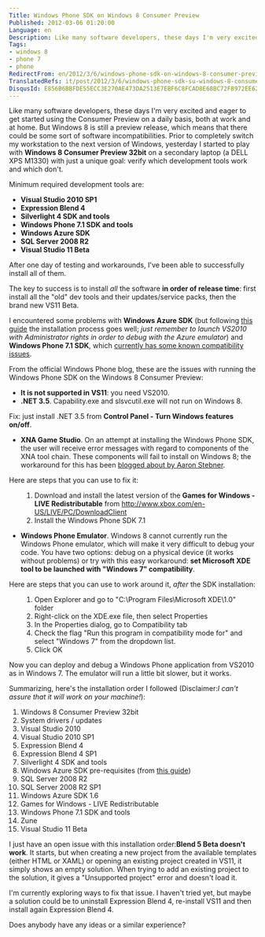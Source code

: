 ```yaml
---
Title: Windows Phone SDK on Windows 8 Consumer Preview
Published: 2012-03-06 01:20:00
Language: en
Description: Like many software developers, these days I'm very excited and eager to get started using the Consumer Preview on a daily basis, both at work and at home. But Windows 8 is still a preview release, which means that there could be some sort of software incompatibilities. Prior to completely switch my workstation to the next version of Windows, yesterday I started to play with Windows 8 Consumer Preview 32bit on a secondary laptop (a DELL XPS M1330) with just a unique goal verify which development tools work and which don't.
Tags:
- windows 8
- phone 7
- phone
RedirectFrom: en/2012/3/6/windows-phone-sdk-on-windows-8-consumer-preview.aspx
TranslatedRefs: it/post/2012/3/6/windows-phone-sdk-su-windows-8-consumer-preview.md
DisqusId: E856B6BBFDE55ECC3E270AE473DA2513E7EBF6C8FCAD8E68BC72F8972EE62FA6
---
```

Like many software developers, these days I'm very excited and eager to get started using the Consumer Preview on a daily basis, both at work and at home. But Windows 8 is still a preview release, which means that there could be some sort of software incompatibilities. Prior to completely switch my workstation to the next version of Windows, yesterday I started to play with **Windows 8 Consumer Preview 32bit** on a secondary laptop (a DELL XPS M1330) with just a unique goal: verify which development tools work and which don't.

Minimum required development tools are:

*   **Visual Studio 2010 SP1**
*   **Expression Blend 4**
*   **Silverlight 4 SDK and tools**
*   **Windows Phone 7.1 SDK and tools**
*   **Windows Azure SDK**
*   **SQL Server 2008 R2**
*   **Visual Studio 11 Beta**

After one day of testing and workarounds, I've been able to successfully install all of them.

The key to success is to install *all* the software **in order of release time**: first install all the "old" dev tools and their updates/service packs, then the brand new VS11 Beta.

I encountered some problems with **Windows Azure SDK** (but following <a href="http://www.windowsazure.com/en-us/develop/net/other-resources/windows-azure-on-windows-8/" target="_blank">this guide</a> the installation process goes well; *just remember to launch VS2010 with Administrator rights in order to debug with the Azure emulator*) and **Windows Phone 7.1 SDK**, which <a href="http://windowsteamblog.com/windows_phone/b/wpdev/archive/2012/03/05/windows-8-and-the-windows-phone-sdk.aspx" target="_blank">currently has some known compatibility issues</a>.

From the official Windows Phone blog, these are the issues with running the Windows Phone SDK on the Windows 8 Consumer Preview:

*   **It is not supported in VS11**: you need
VS2010.
*   **.NET 3.5**. Capability.exe and slsvcutil.exe
will not run on Windows 8.

Fix: just install .NET 3.5 from **Control Panel - Turn Windows features on/off**.

*   **XNA Game Studio**. On an attempt at installing
the Windows Phone SDK, the user will receive error messages with
regard to components of the XNA tool chain. These components will
fail to install on Windows 8; the workaround for this has been <a href="http://blogs.msdn.com/b/astebner/archive/2012/02/29/10274694.aspx" target="_blank">blogged about by Aaron Stebner</a>.

Here are steps that you can use to fix it:

<div style="margin-left: 2em;">

1.  Download and install the latest version of the **Games
for Windows - LIVE Redistributable** from <a href="http://www.xbox.com/en-US/LIVE/PC/DownloadClient" target="_blank">http://www.xbox.com/en-US/LIVE/PC/DownloadClient</a>
2.  Install the Windows Phone SDK 7.1
</div>

*   **Windows Phone Emulator**. Windows 8 cannot
currently run the Windows Phone emulator, which will make it very
difficult to debug your code. You have two options: debug on a
physical device (it works without problems) or try with this easy
workaround: **set Microsoft XDE tool to be launched with
"Windows 7" compatibility**.  

 Here are steps that you can use to work around it, *after*
the SDK installation:

<div style="margin-left: 2em;">

1.  Open Explorer and go to "C:\Program Files\Microsoft XDE\1.0"
folder
2.  Right-click on the XDE.exe file, then select Properties
3.  In the Properties dialog, go to Compatibility tab
4.  Check the flag "Run this program in compatibility mode for" and
select "Windows 7" from the dropdown list.
5.  Click OK
</div>

Now you can deploy and debug a Windows Phone application from VS2010 as in Windows 7. The emulator will run a little bit slower, but it works.

Summarizing, here's the installation order I followed (Disclaimer:*I can't assure that it will work on your machine!*):

1.  Windows 8 Consumer Preview 32bit
2.  System drivers / updates
3.  Visual Studio 2010
4.  Visual Studio 2010 SP1
5.  Expression Blend 4
6.  Expression Blend 4 SP1
7.  Silverlight 4 SDK and tools
8.  Windows Azure SDK pre-requisites (from <a href="http://www.windowsazure.com/en-us/develop/net/other-resources/windows-azure-on-windows-8/" target="_blank">this guide</a>)
9.  SQL Server 2008 R2
10.  SQL Server 2008 R2 SP1
11.  Windows Azure SDK 1.6
12.  Games for Windows - LIVE Redistributable
13.  Windows Phone 7.1 SDK and tools
14.  Zune
15.  Visual Studio 11 Beta

I just have an open issue with this installation order:**Blend 5 Beta doesn't work**. It starts, but when creating a new project from the available templates (either HTML or XAML) or opening an existing project created in VS11, it simply shows an empty solution. When trying to add an existing project to the solution, it gives a "Unsupported project" error and doesn't load it.

I'm currently exploring ways to fix that issue. I haven't tried yet, but maybe a solution could be to uninstall Expression Blend 4, re-install VS11 and then install again Expression Blend 4.

Does anybody have any ideas or a similar experience?